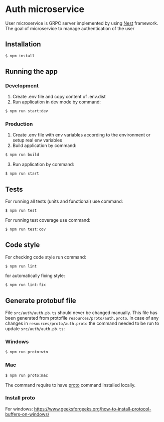 # Auth microservice
User microservice is GRPC server implemented by using [Nest](https://github.com/nestjs/nest) framework.
The goal of microservice to manage authentication of the user

## Installation
```bash
$ npm install
```

## Running the app

### Development
1. Create .env file and copy content of .env.dist
2. Run application in dev mode by command:
```bash
$ npm run start:dev
```

### Production
1. Create .env file with env variables according to the environment or setup real env variables
2. Build application by command:
```bash
$ npm run build
```
3. Run application by command:
```bash
$ npm run start
```

## Tests
For running all tests (units and functional) use command:
```bash
$ npm run test
```
For running test coverage use command:
```bash
$ npm run test:cov
```

## Code style
For checking code style run command:
```bash
$ npm run lint
```
for automatically fixing style:
```bash
$ npm run lint:fix
```

## Generate protobuf file
File `src/auth/auth.pb.ts` should never be changed manually.
This file has been generated from protofile `resources/proto/auth.proto`.
In case of any changes in `resources/proto/auth.proto` the command needed to be run to update `src/auth/auth.pb.ts`:
### Windows
```bash
$ npm run proto:win
```
### Mac
```bash
$ npm run proto:mac
```
The command require to have [proto](https://github.com/protocolbuffers/protobuf) command installed locally.
### Install proto
For windows: https://www.geeksforgeeks.org/how-to-install-protocol-buffers-on-windows/
